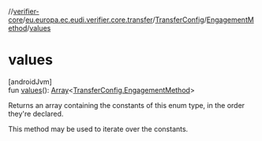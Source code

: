 //[verifier-core](../../../../index.md)/[eu.europa.ec.eudi.verifier.core.transfer](../../index.md)/[TransferConfig](../index.md)/[EngagementMethod](index.md)/[values](values.md)

# values

[androidJvm]\
fun [values](values.md)(): [Array](https://kotlinlang.org/api/latest/jvm/stdlib/kotlin-stdlib/kotlin/-array/index.html)&lt;[TransferConfig.EngagementMethod](index.md)&gt;

Returns an array containing the constants of this enum type, in the order they're declared.

This method may be used to iterate over the constants.
